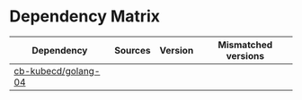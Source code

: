 # Dependency Matrix

Dependency | Sources | Version | Mismatched versions
---------- | ------- | ------- | -------------------
[cb-kubecd/golang-04](https://github.com/cb-kubecd/golang-04.git) |  | []() | 

